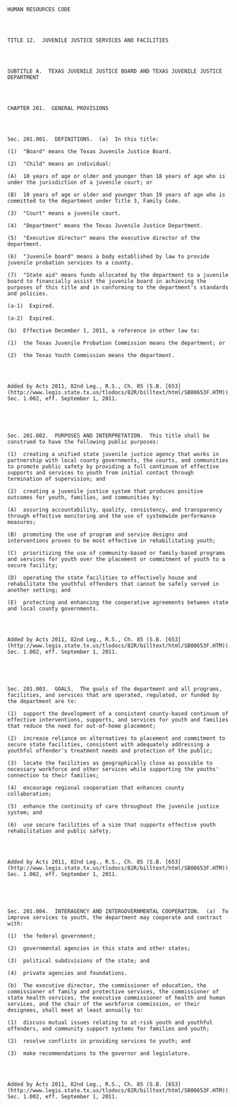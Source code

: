 ﻿
    
    
    	
    					
    
    
    HUMAN RESOURCES CODE
    
      
    
    
    TITLE 12.  JUVENILE JUSTICE SERVICES AND FACILITIES
    
      
    
    
    SUBTITLE A.  TEXAS JUVENILE JUSTICE BOARD AND TEXAS JUVENILE JUSTICE DEPARTMENT
    
      
    
    
    CHAPTER 201.  GENERAL PROVISIONS
    
      
    
    
    Sec. 201.001.  DEFINITIONS.  (a)  In this title:
    
    (1)  "Board" means the Texas Juvenile Justice Board.
    
    (2)  "Child" means an individual:
    
    (A)  10 years of age or older and younger than 18 years of age who is under the jurisdiction of a juvenile court; or
    
    (B)  10 years of age or older and younger than 19 years of age who is committed to the department under Title 3, Family Code.
    
    (3)  "Court" means a juvenile court.
    
    (4)  "Department" means the Texas Juvenile Justice Department.
    
    (5)  "Executive director" means the executive director of the department.
    
    (6)  "Juvenile board" means a body established by law to provide juvenile probation services to a county.
    
    (7)  "State aid" means funds allocated by the department to a juvenile board to financially assist the juvenile board in achieving the purposes of this title and in conforming to the department's standards and policies.
    
    (a-1)  Expired.
    
    (a-2)  Expired.
    
    (b)  Effective December 1, 2011, a reference in other law to:
    
    (1)  the Texas Juvenile Probation Commission means the department; or
    
    (2)  the Texas Youth Commission means the department.
    
    
    
    
    Added by Acts 2011, 82nd Leg., R.S., Ch. 85 (S.B. [653](http://www.legis.state.tx.us/tlodocs/82R/billtext/html/SB00653F.HTM)), Sec. 1.002, eff. September 1, 2011.
    
    
    
    
    
    Sec. 201.002.  PURPOSES AND INTERPRETATION.  This title shall be construed to have the following public purposes:
    
    (1)  creating a unified state juvenile justice agency that works in partnership with local county governments, the courts, and communities to promote public safety by providing a full continuum of effective supports and services to youth from initial contact through termination of supervision; and
    
    (2)  creating a juvenile justice system that produces positive outcomes for youth, families, and communities by:
    
    (A)  assuring accountability, quality, consistency, and transparency through effective monitoring and the use of systemwide performance measures;
    
    (B)  promoting the use of program and service designs and interventions proven to be most effective in rehabilitating youth;
    
    (C)  prioritizing the use of community-based or family-based programs and services for youth over the placement or commitment of youth to a secure facility;
    
    (D)  operating the state facilities to effectively house and rehabilitate the youthful offenders that cannot be safely served in another setting; and
    
    (E)  protecting and enhancing the cooperative agreements between state and local county governments.
    
    
    
    
    Added by Acts 2011, 82nd Leg., R.S., Ch. 85 (S.B. [653](http://www.legis.state.tx.us/tlodocs/82R/billtext/html/SB00653F.HTM)), Sec. 1.002, eff. September 1, 2011.
    
    
    
    
    
    Sec. 201.003.  GOALS.  The goals of the department and all programs, facilities, and services that are operated, regulated, or funded by the department are to:
    
    (1)  support the development of a consistent county-based continuum of effective interventions, supports, and services for youth and families that reduce the need for out-of-home placement;
    
    (2)  increase reliance on alternatives to placement and commitment to secure state facilities, consistent with adequately addressing a youthful offender's treatment needs and protection of the public;
    
    (3)  locate the facilities as geographically close as possible to necessary workforce and other services while supporting the youths' connection to their families;
    
    (4)  encourage regional cooperation that enhances county collaboration;
    
    (5)  enhance the continuity of care throughout the juvenile justice system; and
    
    (6)  use secure facilities of a size that supports effective youth rehabilitation and public safety.
    
    
    
    
    Added by Acts 2011, 82nd Leg., R.S., Ch. 85 (S.B. [653](http://www.legis.state.tx.us/tlodocs/82R/billtext/html/SB00653F.HTM)), Sec. 1.002, eff. September 1, 2011.
    
    
    
    
    
    Sec. 201.004.  INTERAGENCY AND INTERGOVERNMENTAL COOPERATION.  (a)  To improve services to youth, the department may cooperate and contract with:
    
    (1)  the federal government;
    
    (2)  governmental agencies in this state and other states;
    
    (3)  political subdivisions of the state; and
    
    (4)  private agencies and foundations.
    
    (b)  The executive director, the commissioner of education, the commissioner of family and protective services, the commissioner of state health services, the executive commissioner of health and human services, and the chair of the workforce commission, or their designees, shall meet at least annually to:
    
    (1)  discuss mutual issues relating to at-risk youth and youthful offenders, and community support systems for families and youth;
    
    (2)  resolve conflicts in providing services to youth; and
    
    (3)  make recommendations to the governor and legislature.
    
    
    
    
    Added by Acts 2011, 82nd Leg., R.S., Ch. 85 (S.B. [653](http://www.legis.state.tx.us/tlodocs/82R/billtext/html/SB00653F.HTM)), Sec. 1.002, eff. September 1, 2011.
    
    
    
    
    				
